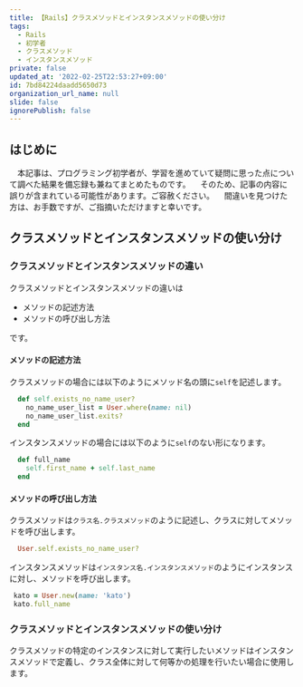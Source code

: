```yaml
---
title: 【Rails】クラスメソッドとインスタンスメソッドの使い分け
tags:
  - Rails
  - 初学者
  - クラスメソッド
  - インスタンスメソッド
private: false
updated_at: '2022-02-25T22:53:27+09:00'
id: 7bd84224daadd5650d73
organization_url_name: null
slide: false
ignorePublish: false
---
```

## はじめに
　本記事は、プログラミング初学者が、学習を進めていて疑問に思った点について調べた結果を備忘録も兼ねてまとめたものです。
　そのため、記事の内容に誤りが含まれている可能性があります。ご容赦ください。
　間違いを見つけた方は、お手数ですが、ご指摘いただけますと幸いです。

## クラスメソッドとインスタンスメソッドの使い分け

### クラスメソッドとインスタンスメソッドの違い
クラスメソッドとインスタンスメソッドの違いは

- メソッドの記述方法
- メソッドの呼び出し方法

です。

#### メソッドの記述方法
クラスメソッドの場合には以下のようにメソッド名の頭に`self`を記述します。

```ruby
  def self.exists_no_name_user?
    no_name_user_list = User.where(name: nil)
    no_name_user_list.exits?
  end
```

インスタンスメソッドの場合には以下のように`self`のない形になります。

```ruby
  def full_name
    self.first_name + self.last_name
  end
```

#### メソッドの呼び出し方法
クラスメソッドは`クラス名.クラスメソッド`のように記述し、クラスに対してメソッドを呼び出します。

```ruby
  User.self.exists_no_name_user?
```

インスタンスメソッドは`インスタンス名.インスタンスメソッド`のようにインスタンスに対し、メソッドを呼び出します。

```ruby
 kato = User.new(name: 'kato')
 kato.full_name
```

### クラスメソッドとインスタンスメソッドの使い分け
クラスメソッドの特定のインスタンスに対して実行したいメソッドはインスタンスメソッドで定義し、クラス全体に対して何等かの処理を行いたい場合に使用します。
